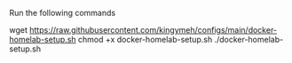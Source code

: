 Run the following commands 

 wget https://raw.githubusercontent.com/kingymeh/configs/main/docker-homelab-setup.sh
 chmod +x docker-homelab-setup.sh
 ./docker-homelab-setup.sh
